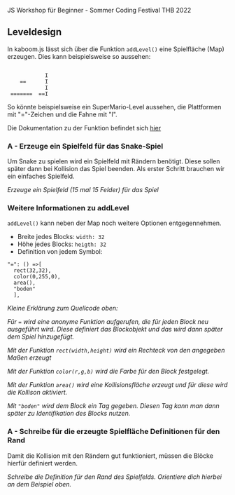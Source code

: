 JS Workshop für Beginner - Sommer Coding Festival THB 2022

## Leveldesign

In kaboom.js lässt sich über die Funktion ``addLevel()`` eine Spielfläche (Map) erzeugen.
Dies kann beispielsweise so aussehen:

````text

            I
    ==      I
            I 
 =======  ==I
````
So könnte beispielsweise ein SuperMario-Level aussehen, die Plattformen mit "="-Zeichen und die Fahne mit "I".

Die Dokumentation zu der Funktion befindet sich [hier](https://kaboomjs.com/#addLevel)

### A - Erzeuge ein Spielfeld für das Snake-Spiel
Um Snake zu spielen wird ein Spielfeld mit Rändern benötigt. Diese sollen später dann bei Kollision das Spiel beenden.
Als erster Schritt brauchen wir ein einfaches Spielfeld.

*Erzeuge ein Spielfeld (15 mal 15 Felder) für das Spiel*


### Weitere Informationen zu addLevel
``addLevel()`` kann neben der Map noch weitere Optionen entgegennehmen.

- Breite jedes Blocks: ``width: 32``
- Höhe jedes Blocks:   ``heigth: 32``
- Definition von jedem Symbol:
````
"=": () =>[
  rect(32,32),
  color(0,255,0),
  area(),
  "boden"
  ],
````
_Kleine Erklärung zum Quellcode oben:_

_Für `=` wird eine anonyme Funktion aufgerufen, die für jeden Block neu ausgeführt wird. Diese definiert das Blockobjekt und das wird dann später dem Spiel hinzugefügt._

_Mit der Funktion `rect(width,height)` wird ein Rechteck von den angegeben Maßen erzeugt_

_Mit der Funktion `color(r,g,b)` wird die Farbe für den Block festgelegt._

_Mit der Funktion `area()` wird eine Kollisionsfläche erzeugt und für diese wird die Kollison aktiviert._

_Mit `"boden"` wird dem Block ein Tag gegeben. Diesen Tag kann man dann später zu Identifikation des Blocks nutzen._


### A - Schreibe für die erzeugte Spielfläche Definitionen für den Rand
Damit die Kollision mit den Rändern gut funktioniert, müssen die Blöcke hierfür definiert werden.

*Schreibe die Definition für den Rand des Spielfelds. Orientiere dich hierbei an dem Beispiel oben.*


